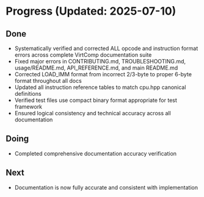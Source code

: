 # Progress (Updated: 2025-07-10)

## Done

- Systematically verified and corrected ALL opcode and instruction format errors across complete VirtComp documentation suite
- Fixed major errors in CONTRIBUTING.md, TROUBLESHOOTING.md, usage/README.md, API_REFERENCE.md, and main README.md
- Corrected LOAD_IMM format from incorrect 2/3-byte to proper 6-byte format throughout all docs
- Updated all instruction reference tables to match cpu.hpp canonical definitions
- Verified test files use compact binary format appropriate for test framework
- Ensured logical consistency and technical accuracy across all documentation

## Doing

- Completed comprehensive documentation accuracy verification

## Next

- Documentation is now fully accurate and consistent with implementation
